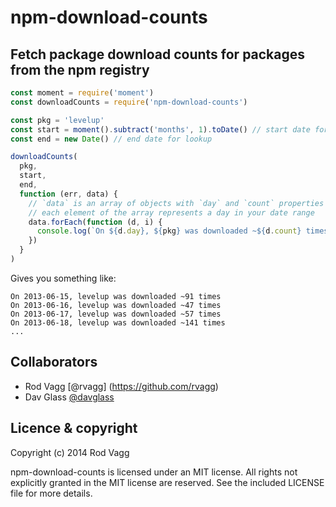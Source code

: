 npm-download-counts
===================

Fetch package download counts for packages from the npm registry
----------------------------------------------------------------

```js
const moment = require('moment')
const downloadCounts = require('npm-download-counts')

const pkg = 'levelup'
const start = moment().subtract('months', 1).toDate() // start date for lookup
const end = new Date() // end date for lookup

downloadCounts(
  pkg,
  start,
  end,
  function (err, data) {
    // `data` is an array of objects with `day` and `count` properties
    // each element of the array represents a day in your date range
    data.forEach(function (d, i) {
      console.log(`On ${d.day}, ${pkg} was downloaded ~${d.count} times`)
    })
  }
)
```

Gives you something like:

```
On 2013-06-15, levelup was downloaded ~91 times
On 2013-06-16, levelup was downloaded ~47 times
On 2013-06-17, levelup was downloaded ~57 times
On 2013-06-18, levelup was downloaded ~141 times
...
```

<a name="collaborators"></a>
Collaborators
-------------

 * Rod Vagg [@rvagg] (https://github.com/rvagg)
 * Dav Glass [@davglass](https://github.com/davglass)

<a name="licence"></a>
Licence &amp; copyright
-------------------

Copyright (c) 2014 Rod Vagg

npm-download-counts is licensed under an MIT license. All rights not explicitly granted in the MIT license are reserved. See the included LICENSE file for more details.
